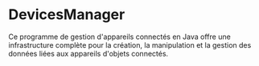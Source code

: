 # DevicesManager
Ce programme de gestion d'appareils connectés en Java offre une infrastructure complète pour la création, la manipulation et la gestion des données liées aux appareils d'objets connectés. 
